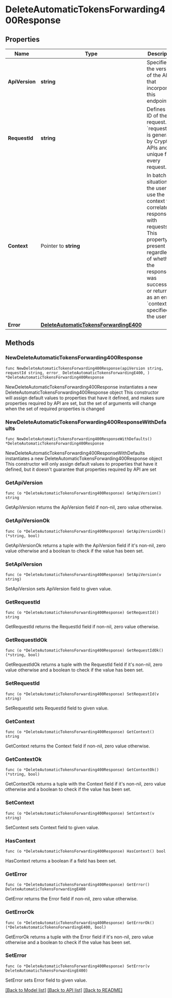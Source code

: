 # DeleteAutomaticTokensForwarding400Response

## Properties

Name | Type | Description | Notes
------------ | ------------- | ------------- | -------------
**ApiVersion** | **string** | Specifies the version of the API that incorporates this endpoint. | 
**RequestId** | **string** | Defines the ID of the request. The &#x60;requestId&#x60; is generated by Crypto APIs and it&#39;s unique for every request. | 
**Context** | Pointer to **string** | In batch situations the user can use the context to correlate responses with requests. This property is present regardless of whether the response was successful or returned as an error. &#x60;context&#x60; is specified by the user. | [optional] 
**Error** | [**DeleteAutomaticTokensForwardingE400**](DeleteAutomaticTokensForwardingE400.md) |  | 

## Methods

### NewDeleteAutomaticTokensForwarding400Response

`func NewDeleteAutomaticTokensForwarding400Response(apiVersion string, requestId string, error_ DeleteAutomaticTokensForwardingE400, ) *DeleteAutomaticTokensForwarding400Response`

NewDeleteAutomaticTokensForwarding400Response instantiates a new DeleteAutomaticTokensForwarding400Response object
This constructor will assign default values to properties that have it defined,
and makes sure properties required by API are set, but the set of arguments
will change when the set of required properties is changed

### NewDeleteAutomaticTokensForwarding400ResponseWithDefaults

`func NewDeleteAutomaticTokensForwarding400ResponseWithDefaults() *DeleteAutomaticTokensForwarding400Response`

NewDeleteAutomaticTokensForwarding400ResponseWithDefaults instantiates a new DeleteAutomaticTokensForwarding400Response object
This constructor will only assign default values to properties that have it defined,
but it doesn't guarantee that properties required by API are set

### GetApiVersion

`func (o *DeleteAutomaticTokensForwarding400Response) GetApiVersion() string`

GetApiVersion returns the ApiVersion field if non-nil, zero value otherwise.

### GetApiVersionOk

`func (o *DeleteAutomaticTokensForwarding400Response) GetApiVersionOk() (*string, bool)`

GetApiVersionOk returns a tuple with the ApiVersion field if it's non-nil, zero value otherwise
and a boolean to check if the value has been set.

### SetApiVersion

`func (o *DeleteAutomaticTokensForwarding400Response) SetApiVersion(v string)`

SetApiVersion sets ApiVersion field to given value.


### GetRequestId

`func (o *DeleteAutomaticTokensForwarding400Response) GetRequestId() string`

GetRequestId returns the RequestId field if non-nil, zero value otherwise.

### GetRequestIdOk

`func (o *DeleteAutomaticTokensForwarding400Response) GetRequestIdOk() (*string, bool)`

GetRequestIdOk returns a tuple with the RequestId field if it's non-nil, zero value otherwise
and a boolean to check if the value has been set.

### SetRequestId

`func (o *DeleteAutomaticTokensForwarding400Response) SetRequestId(v string)`

SetRequestId sets RequestId field to given value.


### GetContext

`func (o *DeleteAutomaticTokensForwarding400Response) GetContext() string`

GetContext returns the Context field if non-nil, zero value otherwise.

### GetContextOk

`func (o *DeleteAutomaticTokensForwarding400Response) GetContextOk() (*string, bool)`

GetContextOk returns a tuple with the Context field if it's non-nil, zero value otherwise
and a boolean to check if the value has been set.

### SetContext

`func (o *DeleteAutomaticTokensForwarding400Response) SetContext(v string)`

SetContext sets Context field to given value.

### HasContext

`func (o *DeleteAutomaticTokensForwarding400Response) HasContext() bool`

HasContext returns a boolean if a field has been set.

### GetError

`func (o *DeleteAutomaticTokensForwarding400Response) GetError() DeleteAutomaticTokensForwardingE400`

GetError returns the Error field if non-nil, zero value otherwise.

### GetErrorOk

`func (o *DeleteAutomaticTokensForwarding400Response) GetErrorOk() (*DeleteAutomaticTokensForwardingE400, bool)`

GetErrorOk returns a tuple with the Error field if it's non-nil, zero value otherwise
and a boolean to check if the value has been set.

### SetError

`func (o *DeleteAutomaticTokensForwarding400Response) SetError(v DeleteAutomaticTokensForwardingE400)`

SetError sets Error field to given value.



[[Back to Model list]](../README.md#documentation-for-models) [[Back to API list]](../README.md#documentation-for-api-endpoints) [[Back to README]](../README.md)


